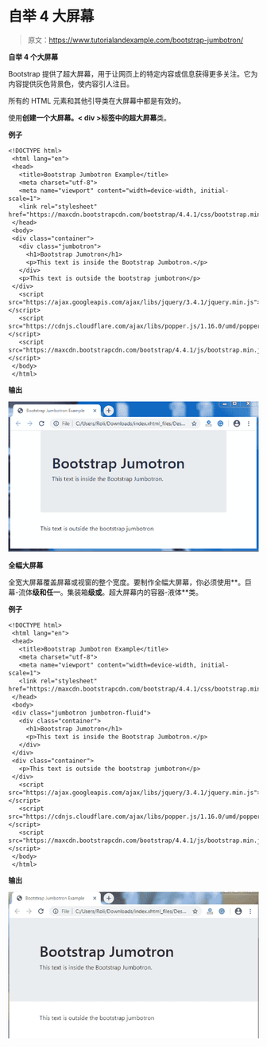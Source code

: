 # 自举 4 大屏幕

> 原文：<https://www.tutorialandexample.com/bootstrap-jumbotron/>

**自举 4 个大屏幕**

Bootstrap 提供了超大屏幕，用于让网页上的特定内容或信息获得更多关注。它为内容提供灰色背景色，使内容引人注目。

所有的 HTML 元素和其他引导类在大屏幕中都是有效的。

使用**创建一个大屏幕。< div >标签中的超大屏幕**类。

**例子**

```
<!DOCTYPE html>
 <html lang="en"> 
 <head>
   <title>Bootstrap Jumbotron Example</title>
   <meta charset="utf-8">
   <meta name="viewport" content="width=device-width, initial-scale=1">
   <link rel="stylesheet" href="https://maxcdn.bootstrapcdn.com/bootstrap/4.4.1/css/bootstrap.min.css">
 </head>
 <body>
 <div class="container"> 
   <div class="jumbotron">
     <h1>Bootstrap Jumotron</h1>      
     <p>This text is inside the Bootstrap Jumbotron.</p>
   </div>
   <p>This text is outside the bootstrap jumbotron</p>      
 </div>
   <script src="https://ajax.googleapis.com/ajax/libs/jquery/3.4.1/jquery.min.js"></script>
   <script src="https://cdnjs.cloudflare.com/ajax/libs/popper.js/1.16.0/umd/popper.min.js"></script> 
   <script src="https://maxcdn.bootstrapcdn.com/bootstrap/4.4.1/js/bootstrap.min.js"></script>
 </body>
 </html> 
```

**输出**

![Bootstrap 4 Jumbotron](img/d552693098ba38139abbbbed989a50f6.png)

**全幅大屏幕**

全宽大屏幕覆盖屏幕或视窗的整个宽度。要制作全幅大屏幕，你必须使用**。巨幕-流体**级和任一**。集装箱**级或**。超大屏幕内的容器-液体**类。

**例子**

```
<!DOCTYPE html>
 <html lang="en">
 <head>
   <title>Bootstrap Jumbotron Example</title>
   <meta charset="utf-8">
   <meta name="viewport" content="width=device-width, initial-scale=1"> 
   <link rel="stylesheet" href="https://maxcdn.bootstrapcdn.com/bootstrap/4.4.1/css/bootstrap.min.css">
 </head>
 <body>
 <div class="jumbotron jumbotron-fluid">
   <div class="container">
     <h1>Bootstrap Jumotron</h1>       
     <p>This text is inside the Bootstrap Jumbotron.</p>
   </div>
 </div>
 <div class="container">
   <p>This text is outside the bootstrap jumbotron</p>
 </div>
   <script src="https://ajax.googleapis.com/ajax/libs/jquery/3.4.1/jquery.min.js"></script>
   <script src="https://cdnjs.cloudflare.com/ajax/libs/popper.js/1.16.0/umd/popper.min.js"></script> 
   <script src="https://maxcdn.bootstrapcdn.com/bootstrap/4.4.1/js/bootstrap.min.js"></script>
 </body>
 </html> 
```

**输出**

![Bootstrap 4 Jumbotron](img/beeebb330771f46435ab4b59b1c7ca3a.png)